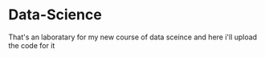 # Data-Science

That's an laboratary for my new course of data sceince and here i'll upload the code for it

